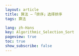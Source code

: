 ```yaml
---
layout: article
title: 算法 —「排序」选择排序
tags: 算法

lang: zh-Hans
key: Algorithmic_Selection_Sort
pageview: true
toc: true
show_subscribe: false
---
```


